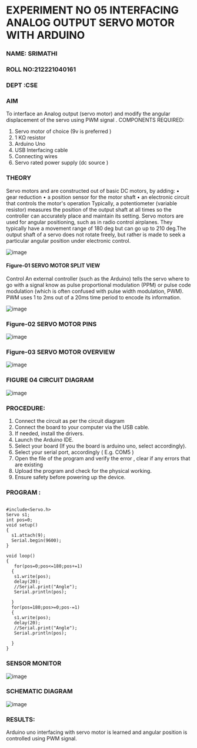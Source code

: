 # EXPERIMENT NO 05 INTERFACING ANALOG OUTPUT SERVO MOTOR WITH ARDUINO

### NAME: SRIMATHI 
### ROLL NO:212221040161
### DEPT :CSE

### AIM
To interface an Analog output (servo motor) and modify the angular displacement of the servo using PWM signal .
COMPONENTS REQUIRED:
1.	Servo motor of choice (9v is preferred )
2.	1 KΩ resistor 
3.	Arduino Uno 
4.	USB Interfacing cable 
5.	Connecting wires 
6.	Servo rated power supply (dc source )


### THEORY
Servo motors and are constructed out of basic DC motors, by adding:
•	 gear reduction
•	 a position sensor for the motor shaft
•	 an electronic circuit that controls the motor's operation
Typically, a potentiometer (variable resistor) measures the position of the output shaft at all times so the controller can accurately place and maintain its setting.
Servo motors are used for angular positioning, such as in radio control airplanes.  They typically have a movement range of 180 deg but can go up to 210 deg.The output shaft of a servo does not rotate freely, but rather is made to seek a particular angular position under electronic control. 


![image](https://user-images.githubusercontent.com/36288975/163544439-1f477927-fcd4-42f0-9ce4-c863fdbf1210.png)



#### Figure-01 SERVO MOTOR SPLIT VIEW 
Control 
An external controller (such as the Arduino) tells the servo where to go with a signal know as pulse proportional modulation (PPM) or pulse code modulation (which is often confused with pulse width modulation, PWM). PWM uses 1 to 2ms out of a 20ms time period to encode its information.
 
 
 ![image](https://user-images.githubusercontent.com/36288975/163544482-3027136f-7135-4f3d-a23f-8dc2fe04194d.png)

### Figure-02 SERVO MOTOR PINS

 ![image](https://user-images.githubusercontent.com/36288975/163544513-ca497421-e6ba-4f91-871f-5cfba77f22a8.png)


### Figure-03 SERVO MOTOR OVERVIEW 
 
 ![image](https://user-images.githubusercontent.com/36288975/163544618-6eb8a7b5-7f1a-428a-8d9f-fd899b145efb.png)

### FIGURE 04 CIRCUIT DIAGRAM

![image](https://github.com/madhi43/EXPERIMENT-NO--05-INTERFACING-ANALOG-OUTPUT-SERVO-MOTOR-WITH-ARDUINO-/assets/103943383/ab3b0b05-11a2-4414-8282-d5d8822589c3)


### PROCEDURE:
1.	Connect the circuit as per the circuit diagram 
2.	Connect the board to your computer via the USB cable.
3.	If needed, install the drivers.
4.	Launch the Arduino IDE.
5.	Select your board (If you the board is arduino uno, select accordingly).
6.	Select your serial port, accordingly ( E.g. COM5 )
7.	Open the file of the program  and verify the error , clear if any errors that are existing 
8.	Upload the program and check for the physical working. 
9.	Ensure safety before powering up the device.


### PROGRAM :
 
```

#include<Servo.h>
Servo s1;
int pos=0;
void setup()
{
  s1.attach(9);
  Serial.begin(9600);
}

void loop()
{
   for(pos=0;pos<=180;pos+=1)
  {
   s1.write(pos);
   delay(20);
   //Serial.print("Angle");
   Serial.println(pos);
   
  }
  for(pos=180;pos>=0;pos-=1)
  {
   s1.write(pos);
   delay(20);
   //Serial.print("Angle");
   Serial.println(pos);
   
  }
}
```

### SENSOR MONITOR

![image](https://github.com/madhi43/EXPERIMENT-NO--05-INTERFACING-ANALOG-OUTPUT-SERVO-MOTOR-WITH-ARDUINO-/assets/103943383/a98970b8-4775-49b7-9b53-0c4125ef80ae)

### SCHEMATIC DIAGRAM
![image](https://github.com/madhi43/EXPERIMENT-NO--05-INTERFACING-ANALOG-OUTPUT-SERVO-MOTOR-WITH-ARDUINO-/assets/103943383/ef41f762-8d35-4e69-bfae-4c3538fb1ad1)



### RESULTS: 
Arduino uno interfacing with servo motor is learned and angular position is controlled using PWM signal.
